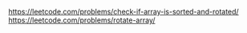 https://leetcode.com/problems/check-if-array-is-sorted-and-rotated/
https://leetcode.com/problems/rotate-array/

